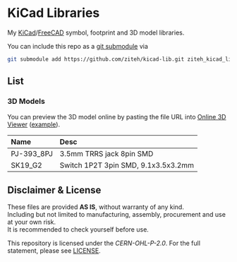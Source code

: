 # KiCad Libraries

My [KiCad](https://www.kicad.org/)/[FreeCAD](https://www.freecad.org/) symbol, footprint and 3D model libraries.

You can include this repo as a [git submodule](https://git-scm.com/docs/git-submodule) via

```sh
git submodule add https://github.com/ziteh/kicad-lib.git ziteh_kicad_lib
```

## List

### 3D Models

You can preview the 3D model online by pasting the file URL into [Online 3D Viewer](https://3dviewer.net/index.html) ([example](https://3dviewer.net/index.html#model=https://github.com/ziteh/kicad-lib/blob/main/ZiTe_Lib.3dshapes/PJ-393_8PJ.step)).

| Name       | Desc                                |
| :--------- | :---------------------------------- |
| PJ-393_8PJ | 3.5mm TRRS jack 8pin SMD            |
| SK19_G2    | Switch 1P2T 3pin SMD, 9.1x3.5x3.2mm |

## Disclaimer & License

These files are provided **AS IS**, without warranty of any kind.  
Including but not limited to manufacturing, assembly, procurement and use at your own risk.  
It is recommended to check yourself before use.  

This repository is licensed under the *CERN-OHL-P-2.0*. For the full statement, please see [LICENSE](./LICENSE).
